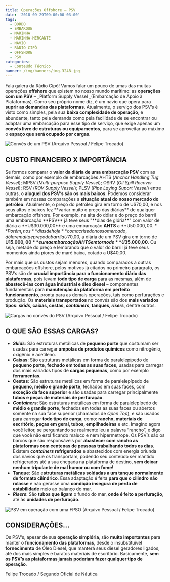 ```yaml
---
title: Operações Offshore – PSV
date: '2018-09-29T09:00:00-03:00'
tags:
  - BORDO
  - EMBARQUE
  - MARINHA
  - MARINHA-MERCANTE
  - NAVIO
  - RÁDIO-CIPÓ
  - OFFSHORE
  - PSV
categories:
  - Conteúdo Técnico
banner: /img/banners/img-3248.jpg
---
```

Fala galera da Rádio Cipó! Vamos falar um pouco de umas das muitas operações **offshore** que existem no nosso mundo marítimo: as **operações com um PSV** – _Platform Supply Vessel _(Embarcação de Apoio à Plataformas). Como seu próprio nome diz, é um navio que opera para **suprir as demandas das plataformas**. Atualmente, o serviço dos PSV’s é visto como simples, pela sua **baixa complexidade de operação**, e abundante, tanto pela demanda como pela facilidade de se encontrar ou adaptar uma embarcação para esse tipo de serviço, que exige apenas um **convés livre de estruturas ou equipamentos**, para se aproveitar ao máximo o **espaço que será ocupado por cargas**.

![Convés de um PSV (Arquivo Pessoal / Felipe Trocado)](/img/banners/img-0456.jpg)

## CUSTO FINANCEIRO X IMPORTÂNCIA

Se formos comparar o **valor da diária de uma embarcação PSV** com as demais, como por exemplo de embarcações AHTS (_Anchor Handling Tug Vessel_); MPSV (_Multi-purpose Supply Vessel_); OSRV (_Oil Spill Recover Vessel_); RSV (_ROV Supply Vessel_); PLSV (_Pipe Laying  Suport Vessel_) entre outras, o **aluguel dos PSV’s são os mais baixos**. Podemos considerar também em nossas comparações a **situação atual do nosso mercado do petróleo**. Atualmente, o preço do petróleo gira em torno de U$70,00, e nos seus altos e baixos fez **variar muito o preço das diárias** de qualquer embarcação offshore. Por exemplo, na alta do dólar e do preço do barril uma embarcação **PSV** já teve seus "**dias de glória**" com valor de diária a **U$30.000,00** e uma embarcação **AHTS** a **U$50.000,00.** Porém, nos **dias de hoje** com a crise do nosso mercado, dólar em alta e preço do barril a U$70,00, a diária de um PSV gira em torno de **U$15.000,00** e uma embarcação AHTS em torno de **U$35.000,00**. Ou seja, metade do preço e lembrando que o valor do barril já teve seus momentos ainda piores de maré baixa, cotado a U$40,00. 

Por mais que os custos sejam menores, quando comparados a outras embarcações offshore, pelos motivos já citados no primeiro parágrafo, os PSV’s são de **crucial importância para o funcionamento diário das plataformas**, pois levam **todo tipo de carga** para as mesmas, além de **abastecê-las com água industrial e óleo diesel** – componentes fundamentais para **manutenção da plataforma em perfeito funcionamento**, pronta para as demais operações, tais como perfurações e produção. Os **materiais transportados** no convés são dos **mais variados tipos**: **_skids_, caixas, cestas, _containers_, tanques, _risers_**, dentre outros.

![Cargas no convés do PSV (Arquivo Pessoal / Felipe Trocado)](/img/banners/815c0047-4371-4853-b64b-1f688c3baf69.jpg)

## O QUE SÃO ESSAS CARGAS?

* _**Skids**_: São estruturas metálicas de **pequeno porte** que costumam ser usadas para carregar **ampolas de produtos químicos** como nitrogênio, oxigênio e acetileno.
* **Caixas**: São estruturas metálicas em forma de paralelepípedo de **pequeno porte**, **fechado em todas as suas faces**, usadas para carregar dos mais variados tipos de **cargas pequenas**, como por exemplo **ferramentas**.
* **Cestas**: São estruturas metálicas em forma de paralelepípedo de **pequeno, médio e grande porte**, fechados em suas faces, com **exceção da face superior** e são usadas para carregar principalmente **tubos e peças de materiais de perfuração**.
* _**Containers**_: São estruturas metálicas em forma de paralelepípedo de **médio e grande porte**, fechados em todas as suas faces ou abertos somente na sua face superior (chamados de _Open Top_), e são usados para carregar **todo tipo de carga**, como: **rancho, materiais de escritório, peças em geral, tubos, empilhadeiras** e etc. Imagino agora você leitor, se perguntando se realmente leu a palavra “rancho”, e digo que você não está ficando maluco e nem hipermetrope. Os PSV’s são os barcos que são responsáveis por **abastecer com rancho as plataformas com centenas de pessoas trabalhando todos os dias**. Existem **_containers_ refrigerados** e abastecidos com energia oriunda dos navios que os transportam, podendo seu conteúdo ser mantido refrigerados até a sua chegada na plataforma de destino, **sem deixar nenhum tripulante de mal humor ou com fome!**  
* **Tanque**: São e**struturas metálicas soldadas a um tanque normalmente de formato cilíndrico**. Essa adaptação é feita **para que o cilindro não rolasse** e não gerasse uma **condição insegura de perda de estabilidade** meio ao balanço do mar.
* _**Risers**_: São **tubos que ligam** o fundo do mar, **onde é feito a perfuração**, até às **unidades de perfuração**.

![PSV em operação com uma FPSO (Arquivo Pessoal / Felipe Trocado)](/img/banners/img-3416.jpg)

## CONSIDERAÇÕES...

Os PSV’s, apesar de sua **operação simplória**, são **muito importantes** para manter o **funcionamento das plataformas**, desde o insubstituível **fornecimento** de Óleo Diesel, que manterá seus diesel geradores ligados, até dos mais simples e baratos materiais de escritório. Basicamente, **sem os PSV’s as plataformas jamais poderiam fazer qualquer tipo de operação**.

Felipe Trocado / Segundo Oficial de Náutica
